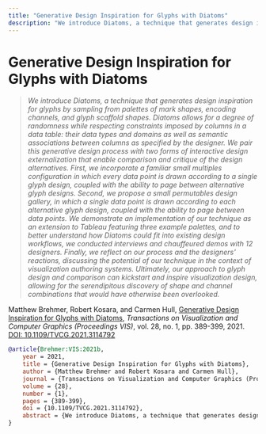 ```yaml
---
title: "Generative Design Inspiration for Glyphs with Diatoms"
description: "We introduce Diatoms, a technique that generates design inspiration for glyphs by sampling from palettes of mark shapes, encoding channels, and glyph scaffold shapes. Diatoms allows for a degree of randomness while respecting constraints imposed by columns in a data table: their data types and domains as well as semantic associations between columns as specified by the designer. We pair this generative design process with two forms of interactive design externalization that enable comparison and critique of the design alternatives. First, we incorporate a familiar small multiples configuration in which every data point is drawn according to a single glyph design, coupled with the ability to page between alternative glyph designs. Second, we propose a small permutables design gallery, in which a single data point is drawn according to each alternative glyph design, coupled with the ability to page between data points. We demonstrate an implementation of our technique as an extension to Tableau featuring three example palettes, and to better understand how Diatoms could fit into existing design workflows, we conducted interviews and chauffeured demos with 12 designers. Finally, we reflect on our process and the designers' reactions, discussing the potential of our technique in the context of visualization authoring systems. Ultimately, our approach to glyph design and comparison can kickstart and inspire visualization design, allowing for the serendipitous discovery of shape and channel combinations that would have otherwise been overlooked."
---
```


# Generative Design Inspiration for Glyphs with Diatoms

> _We introduce Diatoms, a technique that generates design inspiration for glyphs by sampling from palettes of mark shapes, encoding channels, and glyph scaffold shapes. Diatoms allows for a degree of randomness while respecting constraints imposed by columns in a data table: their data types and domains as well as semantic associations between columns as specified by the designer. We pair this generative design process with two forms of interactive design externalization that enable comparison and critique of the design alternatives. First, we incorporate a familiar small multiples configuration in which every data point is drawn according to a single glyph design, coupled with the ability to page between alternative glyph designs. Second, we propose a small permutables design gallery, in which a single data point is drawn according to each alternative glyph design, coupled with the ability to page between data points. We demonstrate an implementation of our technique as an extension to Tableau featuring three example palettes, and to better understand how Diatoms could fit into existing design workflows, we conducted interviews and chauffeured demos with 12 designers. Finally, we reflect on our process and the designers' reactions, discussing the potential of our technique in the context of visualization authoring systems. Ultimately, our approach to glyph design and comparison can kickstart and inspire visualization design, allowing for the serendipitous discovery of shape and channel combinations that would have otherwise been overlooked._

Matthew Brehmer, Robert Kosara, and Carmen Hull, <a href="https://media.eagereyes.org/papers/2021/Brehmer-VIS-2021b.pdf" target="_blank">Generative Design Inspiration for Glyphs with Diatoms</a>, _Transactions on Visualization and Computer Graphics (Proceedings VIS)_, vol. 28, no. 1, pp. 389-399, 2021. <a href="https://dx.doi.org/10.1109/TVCG.2021.3114792" target="_new">DOI: 10.1109/TVCG.2021.3114792</a>


```bibtex
@article{Brehmer:VIS:2021b,
	year = 2021,
	title = {Generative Design Inspiration for Glyphs with Diatoms},
	author = {Matthew Brehmer and Robert Kosara and Carmen Hull},
	journal = {Transactions on Visualization and Computer Graphics (Proceedings VIS)},
	volume = {28},
	number = {1},
	pages = {389-399},
	doi = {10.1109/TVCG.2021.3114792},
	abstract = {We introduce Diatoms, a technique that generates design inspiration for glyphs by sampling from palettes of mark shapes, encoding channels, and glyph scaffold shapes. Diatoms allows for a degree of randomness while respecting constraints imposed by columns in a data table: their data types and domains as well as semantic associations between columns as specified by the designer. We pair this generative design process with two forms of interactive design externalization that enable comparison and critique of the design alternatives. First, we incorporate a familiar small multiples configuration in which every data point is drawn according to a single glyph design, coupled with the ability to page between alternative glyph designs. Second, we propose a small permutables design gallery, in which a single data point is drawn according to each alternative glyph design, coupled with the ability to page between data points. We demonstrate an implementation of our technique as an extension to Tableau featuring three example palettes, and to better understand how Diatoms could fit into existing design workflows, we conducted interviews and chauffeured demos with 12 designers. Finally, we reflect on our process and the designers' reactions, discussing the potential of our technique in the context of visualization authoring systems. Ultimately, our approach to glyph design and comparison can kickstart and inspire visualization design, allowing for the serendipitous discovery of shape and channel combinations that would have otherwise been overlooked.},
}
```

